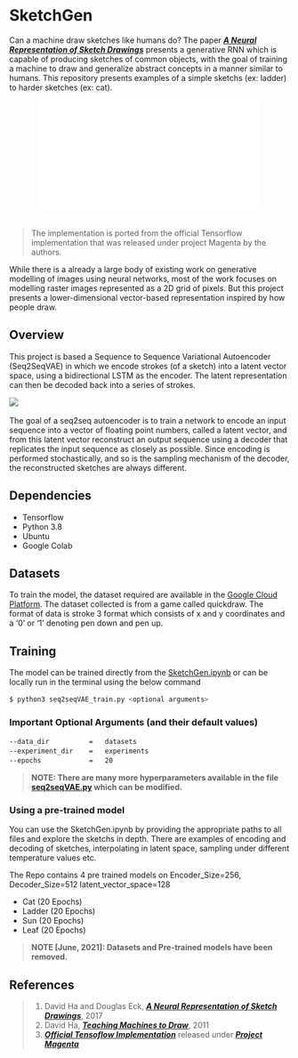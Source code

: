 # SketchGen

Can a machine draw sketches like humans do? The paper [***A Neural Representation of Sketch Drawings***](https://arxiv.org/abs/1704.03477) presents a generative RNN which is capable of producing sketches of common objects, with the goal of training a machine to draw and generalize abstract concepts in a manner similar to humans. This repository presents examples of a simple sketchs (ex: ladder) to harder sketches (ex: cat).

<div align="center">
<img align="center" width="200" height="200" src="animations/animation_ladder0.gif"> 
<img align="center" width="200" height="200" src="animations/animation_cat0.gif">
</div>
<br>

> The implementation is ported from the official Tensorflow implementation that was released under project Magenta by the authors.

While there is a already a large body of existing work on generative modelling of images using neural networks, most of the work focuses on modelling raster images represented as a 2D grid of pixels. But this project presents a lower-dimensional vector-based representation inspired by how people draw.



## Overview
This project is based a Sequence to Sequence Variational Autoencoder (Seq2SeqVAE) in which we encode strokes (of a sketch) into a latent vector space, using a bidirectional LSTM as the encoder. The latent representation can then be decoded back into a series of strokes.

![](https://1.bp.blogspot.com/-iuML0km0cv0/WO6U0ukCaYI/AAAAAAAABt0/wsBg174LgtQslJgG2Q6jKeOTFP1EH3o3ACLcB/s1600/sketch_rnn.png)

The goal of a seq2seq autoencoder is to train a network to encode an input sequence into a vector of floating point numbers, called a latent vector, and from this latent vector reconstruct an output sequence using a decoder that replicates the input sequence as closely as possible. Since encoding is performed stochastically, and so is the sampling mechanism of the decoder, the reconstructed sketches are always different.

## Dependencies
- Tensorflow
- Python 3.8
- Ubuntu
- Google Colab

## Datasets
To train the model, the dataset required are available in the [Google Cloud Platform](https://console.cloud.google.com/storage/browser/quickdraw_dataset/sketchrnn). The dataset collected is from a game called quickdraw. The format of data is stroke 3 format which consists of x and y coordinates and a ‘0’ or ‘1’ denoting pen down and pen up.

## Training
The model can be trained directly from the [SketchGen.ipynb](SketchGen.ipynb) or can be locally run in the terminal using the below command

```bash
$ python3 seq2seqVAE_train.py <optional arguments>
```

### Important Optional Arguments (and their default values)
```bash
--data_dir          =   datasets
--experiment_dir    =   experiments
--epochs            =   20
```
> **NOTE: There are many more hyperparameters available in the file [seq2seqVAE.py](seq2seqVAE.py) which can be modified.**

### Using a pre-trained model
You can use the SketchGen.ipynb by providing the appropriate paths to all files and explore the sketchs in depth. There are examples of encoding and decoding of sketches, interpolating in latent space, sampling under different temperature values etc.

The Repo contains 4 pre trained models on Encoder_Size=256, Decoder_Size=512 latent_vector_space=128

- Cat (20 Epochs)
- Ladder (20 Epochs)
- Sun (20 Epochs)
- Leaf (20 Epochs)

> **NOTE [June, 2021]: Datasets and Pre-trained models have been removed.**

## References
>1. David Ha and Douglas Eck, [***A Neural Representation of Sketch Drawings***](https://arxiv.org/abs/1704.03477), 2017
>2. David Ha, [***Teaching Machines to Draw***](https://ai.googleblog.com/2017/04/teaching-machines-to-draw.html), 2011
>3. [***Official Tensoflow Implementation***](https://github.com/magenta/magenta/tree/master/magenta/models/sketch_rnn) released under [***Project Magenta***](https://magenta.tensorflow.org/)